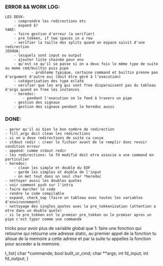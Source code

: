### ERROR && WORK LOG:
    LES DEUX:
        - comprendre les redirections etc
        - expand $?
    YANI:
        - faire gestion d'erreur (a verifier)
        - pre_tokken, if two spaces in a row
        - verifier la taille des splits quand un espace suivit d'une redirection
    JOSHUA:
        - lesquels sont input ou output
        - ajouter liste chainée pour env
        - qu'est ce qu'il se passe si on a deux fois le même type de suite ou meme cmd/builtin puis pipe
                - probleme typique, certaine command et builtin prenne pas d'argument d'autre oui (doit être géré à l'execution)
        - catégorisation des type eclaté
        - verifier que les arg qui sont free disparaissent pas du tableau d'args quand on free les instances
        - heredoc:  
            - pendant l'execution on le feed à travers un pipe
        - gestion des signaux
        - gestion des signaux pendant le heredoc aussi
### DONE:
    - gerer qu'il ai bien le bon nombre de redirection
    - fill_args doit clean les redirections 
    - si on a deux redirections de suite ca casse
    - stdout redir : creer le fichier avant de le remplir donc revoir condition erreur 
    - append: comme stdout redir
    - les redirections: le fd modifié doit etre associe a une command en particulier
    - heredoc: 
        - clean les simple et double du EOF
        - garde les simples et double de l'input
        - on met tout dans un seul char *heredoc
    - nettoyer aussi les doubles quotes
    - voir comment push sur l'intra
    - faire marcher le code 
    - rendre le code compilable
    - expand, check_sep (faire un tableau avec toutes les variables d'environnement)
    - nettoyage des singles_quotes avec la pre_tokkenization (attention a etre dans un double quote)
    - si le pre_tokken est le premier pre_tokken ou le premier apres un pipe c'est typer comme une commande

tricks pour avoir plus de variable global que 1: faire une fonction qui retourne qui retourne une adresse static, au
premier appel de la fonction tu alloue de la memoire a cette adrese et par la suite tu appelles la fonction pour acceder a la memoire.

t_list{
    char *commande;
    bool built_or_cmd;
    char **args;
    int fd_input;
    int fd_output;
}